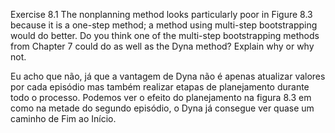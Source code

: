 Exercise 8.1 The nonplanning method looks particularly poor in Figure 8.3 because it is
a one-step method; a method using multi-step bootstrapping would do better. Do you
think one of the multi-step bootstrapping methods from Chapter 7 could do as well as
the Dyna method? Explain why or why not.

Eu acho que não, já que a vantagem de Dyna não é apenas atualizar valores por cada episódio mas também realizar etapas de planejamento durante todo o processo. Podemos ver o efeito do planejamento na figura 8.3 em como na metade do segundo episódio, o Dyna já consegue ver quase um caminho de Fim ao Início.
